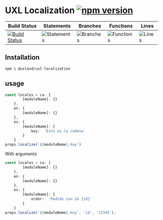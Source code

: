 # UXL Localization [![npm version](https://badge.fury.io/js/%40uxland%2Fuxl-localization.svg)](https://badge.fury.io/js/%40uxland%2Fuxl-localization)

| Build Status                                                                                                                | Statements                                    | Branches                                  | Functions                                   | Lines                               |
| --------------------------------------------------------------------------------------------------------------------------- | --------------------------------------------- | ----------------------------------------- | ------------------------------------------- | ----------------------------------- |
| [![Build Status](https://api.travis-ci.org/uxland/uxl-localization.svg)](https://api.travis-ci.org/uxland/uxl-localization) | ![Statements](#statements# 'Make me better!') | ![Branches](#branches# 'Make me better!') | ![Functions](#functions# 'Make me better!') | ![Lines](#lines# 'Make me better!') |

## Installation

`npm i @uxland/uxl-localization`

## usage
```typescript
const locales = ca: {
		[moduleName]: {}
	},
	en: {
		[moduleName]: {}
	},
	es: {
        [moduleName]: {
            key:  'Esto es la cadena'
        }
    }
props.localize(`${moduleName}.key`)
```

With arguments
```typescript
const locales = ca: {
		[moduleName]: {}
	},
	en: {
		[moduleName]: {}
	},
	es: {
        [moduleName]: {
            order:  'Pedido con id {id}'
        }
    }
props.localize(`${moduleName}.key`, 'id', '12345');
```